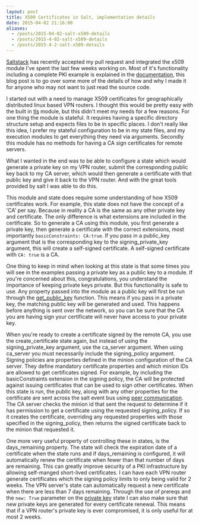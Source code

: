 ```yaml
---
layout: post
title: X509 Certificates in Salt, implementation details
date: 2015-04-02 21:16:00
aliases:
  - /posts/2015-04-02-salt-x509-details
  - /posts/2015-4-02-salt-x509-details
  - /posts/2015-4-2-salt-x509-details
---
```


[Saltstack](http://saltstack.com/) has recently accepted my pull request and integrated the x509 module I've spent the last few weeks working on. Most of it's functionality including a complete PKI example is explained in the [documentation](http://docs.saltstack.com/en/latest/ref/states/all/salt.states.x509.html), this blog post is to go over some more of the details of how and why I made it for anyone who may not want to just read the source code.

I started out with a need to manage X509 certificates for geographically distributed linux based VPN routers. I thought this would be pretty easy with the built in [tls](http://docs.saltstack.com/en/latest/ref/modules/all/salt.modules.tls.html) module, but this didn't meet my needs for a few reasons. For one thing the module is stateful. It requires having a specific directory structure setup and expects files to be in specific places. I don't really like this idea, I prefer my stateful configuration to be in my state files, and my execution modules to get everything they need via arguments. Secondly this module has no methods for having a CA sign certificates for remote servers.

What I wanted in the end was to be able to configure a state which would generate a private key on my VPN router, submit the corresponding public key back to my CA server, which would then generate a certificate with that public key and give it back to the VPN router. And with the great tools provided by salt I was able to do this.

This module and state does require some understanding of how X509 certificates work. For example, this state does not have the concept of a 'CA' per say. Because in reality a CA is the same as any other private key and certificate. The only difference is what extensions are included in the certificate. So to generate a CA using this module, you first generate a private key, then generate a certificate with the correct extensions, most importantly ``basicConstraints: CA:true``. If you pass in a public_key argument that is the corresponding key to the signing_private_key argument, this will create a self-signed certificate. A self-signed certificate with `CA: true` is a CA.

One thing to keep in mind when looking at this state is that some times you will see in the examples passing a private key as a public key to a module. If you're concerned about this, congratulations, you understand the importance of keeping private keys private. But this functionality is safe to use. Any property passed into the module as a public key will first be run through the [get_public_key](http://docs.saltstack.com/en/latest/ref/modules/all/salt.modules.x509.html#salt.modules.x509.get_public_key) function. This means if you pass in a private key, the matching public key will be generated and used. This happens before anything is sent over the network, so you can be sure that the CA you are having sign your certificate will never have access to your private key.

When you're ready to create a certificate signed by the remote CA, you use the create_certificate state again, but instead of using the signing_private_key argument, use the ca_server argument. When using ca_server you must necessarily include the signing_policy argument. Signing policies are properties defined in the minion configuration of the CA server. They define mandatory certificate properties and which minion IDs are allowed to get certificates signed. For example, by including the basicConstraints extension in the signing policy, the CA will be protected against issuing certificates that can be used to sign other certificates. When this state is run, the public key, along with any other properties for the certificate are sent across the salt event bus using [peer communication](http://docs.saltstack.com/en/latest/ref/peer.html). The CA server checks the minion id that sent the request to determine if it has permission to get a certificate using the requested signing_policy. If so it creates the certificate, overriding any requested properties with those specified in the signing_policy, then returns the signed certificate back to the minion that requested it.

One more very useful property of controlling these in states, is the days_remaining property. The state will check the expiration date of a certificate when the state runs and if days_remaining is configured, it will automatically renew the certificate when fewer than that number of days are remaining. This can greatly improve security of a PKI infrastructure by allowing self-manged short-lived certificates. I can have each VPN router generate certificates which the signing policy limits to only being valid for 2 weeks. The VPN server's state can automatically request a new certificate when there are less than 7 days remaining. Through the use of prereqs and the ``new: True`` parameter on the [private key](http://docs.saltstack.com/en/latest/ref/states/all/salt.states.x509.html#salt.states.x509.private_key_managed) state I can also make sure that new private keys are generated for every certificate renewal. This means that if a VPN router's private key is ever compromised, it is only useful for at most 2 weeks.
